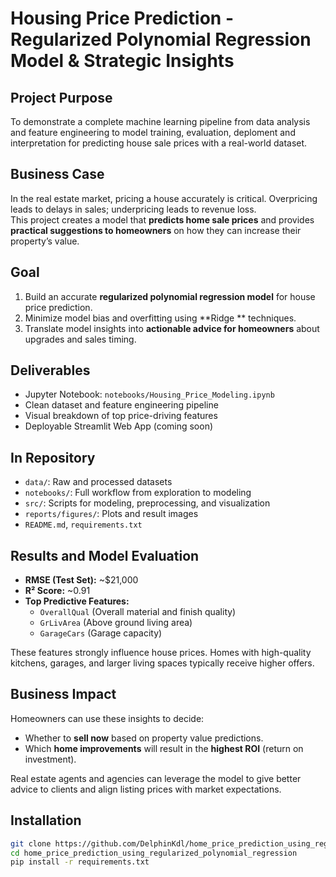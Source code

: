 #  Housing Price Prediction - Regularized Polynomial Regression Model & Strategic Insights



##  Project Purpose

To demonstrate a complete machine learning pipeline from data analysis and feature engineering to model training, evaluation, deploment and interpretation for predicting house sale prices with a real-world dataset.

##  Business Case

In the real estate market, pricing a house accurately is critical. Overpricing leads to delays in sales; underpricing leads to revenue loss.  
This project creates a model that **predicts home sale prices** and provides **practical suggestions to homeowners** on how they can increase their property’s value.

##  Goal

1. Build an accurate **regularized polynomial regression model** for house price prediction.  
2. Minimize model bias and overfitting using **Ridge ** techniques.  
3. Translate model insights into **actionable advice for homeowners** about upgrades and sales timing.

##  Deliverables

- Jupyter Notebook: `notebooks/Housing_Price_Modeling.ipynb`  
- Clean dataset and feature engineering pipeline   
- Visual breakdown of top price-driving features  
- Deployable Streamlit Web App (coming soon)

##  In Repository

-  `data/`: Raw and processed datasets
-  `notebooks/`: Full workflow from exploration to modeling
-  `src/`: Scripts for modeling, preprocessing, and visualization
-  `reports/figures/`: Plots and result images
-  `README.md`, `requirements.txt`

##  Results and Model Evaluation

- **RMSE (Test Set):** ~$21,000  
- **R² Score:** ~0.91  
- **Top Predictive Features:**  
  - `OverallQual` (Overall material and finish quality)  
  - `GrLivArea` (Above ground living area)  
  - `GarageCars` (Garage capacity)

These features strongly influence house prices. Homes with high-quality kitchens, garages, and larger living spaces typically receive higher offers.

##  Business Impact

Homeowners can use these insights to decide:
- Whether to **sell now** based on property value predictions.
- Which **home improvements** will result in the **highest ROI** (return on investment).

Real estate agents and agencies can leverage the model to give better advice to clients and align listing prices with market expectations.

##  Installation

```bash
git clone https://github.com/DelphinKdl/home_price_prediction_using_regularized_polynomial_regression.git
cd home_price_prediction_using_regularized_polynomial_regression
pip install -r requirements.txt
